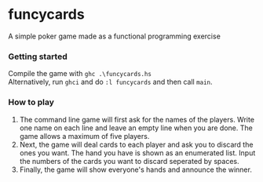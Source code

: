 funcycards
==========
A simple poker game made as a functional programming exercise

### Getting started
Compile the game with `ghc .\funcycards.hs`<br>
Alternatively, run `ghci` and do `:l funcycards` and then call `main`.

### How to play
1. The command line game will first ask for the names of the players. Write one name on each line and leave an empty line when you are done. The game allows a maximum of five players.
2. Next, the game will deal cards to each player and ask you to discard the ones you want. The hand you have is shown as an enumerated list. Input the numbers of the cards you want to discard seperated by spaces.
3. Finally, the game will show everyone's hands and announce the winner.